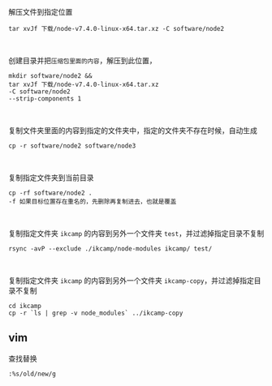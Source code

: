 解压文件到指定位置

```shell
tar xvJf 下载/node-v7.4.0-linux-x64.tar.xz -C software/node2
```

<br/>

创建目录并把`压缩包里面的内容`，解压到此位置，

```shell
mkdir software/node2 && 
tar xvJf 下载/node-v7.4.0-linux-x64.tar.xz 
-C software/node2 
--strip-components 1
```

<br/>

复制文件夹里面的内容到指定的文件夹中，指定的文件夹不存在时候，自动生成

```shell
cp -r software/node2 software/node3
```

<br/>

复制指定文件夹到当前目录

```shell
cp -rf software/node2 .
-f 如果目标位置存在重名的，先删除再复制进去，也就是覆盖
```

<br/>

复制指定文件夹 `ikcamp` 的内容到另外一个文件夹 `test`，并过滤掉指定目录不复制 

```shell
rsync -avP --exclude ./ikcamp/node-modules ikcamp/ test/
```

<br/>

复制指定文件夹 `ikcamp` 的内容到另外一个文件夹 `ikcamp-copy`，并过滤掉指定目录不复制 

```shell
cd ikcamp
cp -r `ls | grep -v node_modules` ../ikcamp-copy
```


## vim
查找替换

```shell
:%s/old/new/g
```
